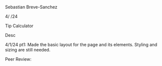 Sebastian Breve-Sanchez

4/ /24

Tip Calculator

Desc

4/1/24 pt1: Made the basic layout for the page and its elements. Styling and sizing are still needed.

Peer Review: